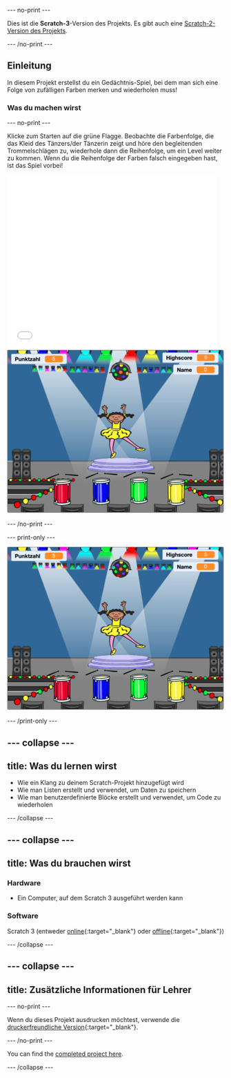 \--- no-print \---

Dies ist die **Scratch-3**-Version des Projekts. Es gibt auch eine [Scratch-2-Version des Projekts](https://projects.raspberrypi.org/en/projects/memory-scratch2).

\--- /no-print \---

## Einleitung

In diesem Projekt erstellst du ein Gedächtnis-Spiel, bei dem man sich eine Folge von zufälligen Farben merken und wiederholen muss!

### Was du machen wirst

\--- no-print \---

Klicke zum Starten auf die grüne Flagge. Beobachte die Farbenfolge, die das Kleid des Tänzers/der Tänzerin zeigt und höre den begleitenden Trommelschlägen zu, wiederhole dann die Reihenfolge, um ein Level weiter zu kommen. Wenn du die Reihenfolge der Farben falsch eingegeben hast, ist das Spiel vorbei!

<div class="scratch-preview">
  <iframe allowtransparency="true" width="485" height="402" src="//scratch.mit.edu/projects/embed/284452634/?autostart=false" frameborder="0" allowfullscreen scrolling="no" mark="crwd-mark"></iframe> <img src="images/screenshot.png" />
</div>

\--- /no-print \---

\--- print-only \---

![Bildschirmfoto des fertigen Spiels](images/screenshot.png)

\--- /print-only \---

## \--- collapse \---

## title: Was du lernen wirst

+ Wie ein Klang zu deinem Scratch-Projekt hinzugefügt wird
+ Wie man Listen erstellt und verwendet, um Daten zu speichern
+ Wie man benutzerdefinierte Blöcke erstellt und verwendet, um Code zu wiederholen

\--- /collapse \---

## \--- collapse \---

## title: Was du brauchen wirst

### Hardware

+ Ein Computer, auf dem Scratch 3 ausgeführt werden kann

### Software

Scratch 3 (entweder [online](https://rpf.io/scratchon){:target="_blank"} oder [offline](https://rpf.io/scratchoff){:target="_blank"})

\--- /collapse \---

## \--- collapse \---

## title: Zusätzliche Informationen für Lehrer

\--- no-print \---

Wenn du dieses Projekt ausdrucken möchtest, verwende die [druckerfreundliche Version](https://projects.raspberrypi.org/en/projects/memory/print){:target="_blank"}.

\--- /no-print \---

You can find the [completed project here](https://rpf.io/p/en/memory-get).

\--- /collapse \---